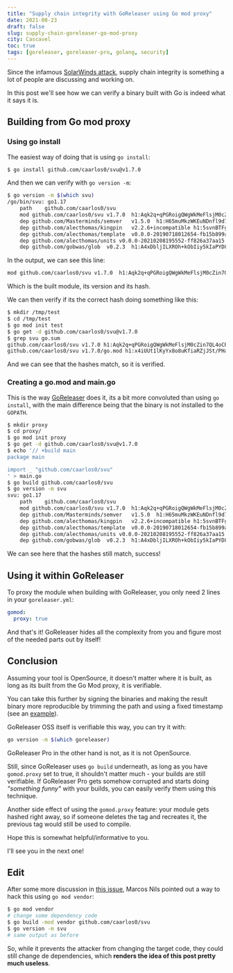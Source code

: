 ```yaml
---
title: "Supply chain integrity with GoReleaser using Go mod proxy"
date: 2021-08-23
draft: false
slug: supply-chain-goreleaser-go-mod-proxy
city: Cascavel
toc: true
tags: [goreleaser, goreleaser-pro, golang, security]
---
```


Since the infamous [SolarWinds attack](https://www.csoonline.com/article/3191947/supply-chain-attacks-show-why-you-should-be-wary-of-third-party-providers.html), supply chain integrity is something a lot of people are discussing and working on. 

In this post we'll see how we can verify a binary built with Go is indeed what it says it is.

## Building from Go mod proxy

### Using go install

The easiest way of doing that is using `go install`:

```sh
$ go install github.com/caarlos0/svu@v1.7.0
```

And then we can verify with `go version -m`:

```sh
$ go version -m $(which svu)
/go/bin/svu: go1.17
	path	github.com/caarlos0/svu
	mod	github.com/caarlos0/svu	v1.7.0	h1:Aqk2q+qPGRoigQWgWkMeFlsjM0cZin7QL4oCPL++xUI=
	dep	github.com/Masterminds/semver	v1.5.0	h1:H65muMkzWKEuNDnfl9d70GUjFniHKHRbFPGBuZ3QEww=
	dep	github.com/alecthomas/kingpin	v2.2.6+incompatible	h1:5svnBTFgJjZvGKyYBtMB0+m5wvrbUHiqye8wRJMlnYI=
	dep	github.com/alecthomas/template	v0.0.0-20190718012654-fb15b899a751	h1:JYp7IbQjafoB+tBA3gMyHYHrpOtNuDiK/uB5uXxq5wM=
	dep	github.com/alecthomas/units	v0.0.0-20210208195552-ff826a37aa15	h1:AUNCr9CiJuwrRYS3XieqF+Z9B9gNxo/eANAJCF2eiN4=
	dep	github.com/gobwas/glob	v0.2.3	h1:A4xDbljILXROh+kObIiy5kIaPYD8e96x1tgBhUI5J+Y=
```

In the output, we can see this line:

```sh
mod	github.com/caarlos0/svu	v1.7.0	h1:Aqk2q+qPGRoigQWgWkMeFlsjM0cZin7QL4oCPL++xUI=
```

Which is the built module, its version and its hash.

We can then verify if its the correct hash doing something like this:

```sh
$ mkdir /tmp/test
$ cd /tmp/test
$ go mod init test
$ go get -d github.com/caarlos0/svu@v1.7.0
$ grep svu go.sum
github.com/caarlos0/svu v1.7.0 h1:Aqk2q+qPGRoigQWgWkMeFlsjM0cZin7QL4oCPL++xUI=
github.com/caarlos0/svu v1.7.0/go.mod h1:x4iUUt1lKyYx8o8uKfiaRZjJSt/PHaYTSUgR13e6Zy0=
```

And we can see that the hashes match, so it is verified.

### Creating a go.mod and main.go

This is the way [GoReleaser](https://goreleaser.com) does it, its a bit more convoluted than using `go install`, with the main difference being that the binary is not installed to the `GOPATH`.

```sh
$ mkdir proxy
$ cd proxy/
$ go mod init proxy
$ go get -d github.com/caarlos0/svu@v1.7.0
$ echo '// +build main
package main

import _ "github.com/caarlos0/svu"
' > main.go
$ go build github.com/caarlos0/svu
$ go version -m svu
svu: go1.17
	path	github.com/caarlos0/svu
	mod	github.com/caarlos0/svu	v1.7.0	h1:Aqk2q+qPGRoigQWgWkMeFlsjM0cZin7QL4oCPL++xUI=
	dep	github.com/Masterminds/semver	v1.5.0	h1:H65muMkzWKEuNDnfl9d70GUjFniHKHRbFPGBuZ3QEww=
	dep	github.com/alecthomas/kingpin	v2.2.6+incompatible	h1:5svnBTFgJjZvGKyYBtMB0+m5wvrbUHiqye8wRJMlnYI=
	dep	github.com/alecthomas/template	v0.0.0-20190718012654-fb15b899a751	h1:JYp7IbQjafoB+tBA3gMyHYHrpOtNuDiK/uB5uXxq5wM=
	dep	github.com/alecthomas/units	v0.0.0-20210208195552-ff826a37aa15	h1:AUNCr9CiJuwrRYS3XieqF+Z9B9gNxo/eANAJCF2eiN4=
	dep	github.com/gobwas/glob	v0.2.3	h1:A4xDbljILXROh+kObIiy5kIaPYD8e96x1tgBhUI5J+Y=
```

We can see here that the hashes still match, success!

## Using it within GoReleaser

To proxy the module when building with GoReleaser, you only need 2 lines in your `goreleaser.yml`:

```yaml
gomod:
  proxy: true
```

And that's it! GoReleaser hides all the complexity from you and figure most of the needed parts out by itself!

## Conclusion

Assuming your tool is OpenSource, it doesn't matter where it is built, as long as its built from the Go Mod proxy, it is verifiable.

You can take this further by signing the binaries and making the result binary more reproducible by trimming the path and using a fixed timestamp (see an [example](https://github.com/caarlos0/goreleaserfiles/blob/main/build.yml)).

GoReleaser OSS itself is verifiable this way, you can try it with: 

```sh
go version -m $(which goreleaser)
```

GoReleaser Pro in the other hand is not, as it is not OpenSource. 

Still, since GoReleaser uses `go build` underneath, as long as you have `gomod.proxy` set to true, it shouldn't matter much - your builds are still verifiable. If GoReleaser Pro gets somehow corrupted and starts doing *"something funny"* with your builds, you can easily verify them using this technique.

Another side effect of using the `gomod.proxy` feature: your module gets hashed right away, so if someone deletes the tag and recreates it, the previous tag would still be used to compile.

Hope this is somewhat helpful/informative to you. 

I'll see you in the next one!

## Edit

After some more discussion in [this issue](https://github.com/goreleaser/goreleaser/issues/2391), Marcos Nils pointed out a way to hack this using `go mod vendor`:

```sh
$ go mod vendor
# change some dependency code
$ go build -mod vendor github.com/caarlos0/svu
$ go version -m svu
# same output as before
```

So, while it prevents the attacker from changing the target code, they could still change de dependencies, which **renders the idea of this post pretty much useless**.

